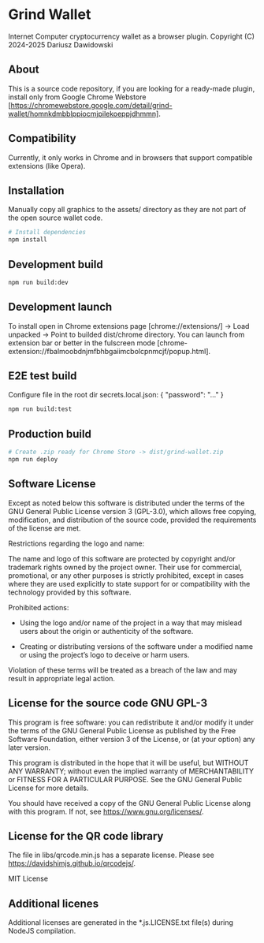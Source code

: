 # Grind Wallet

Internet Computer cryptocurrency wallet as a browser plugin.
Copyright (C) 2024-2025 Dariusz Dawidowski


## About

This is a source code repository, if you are looking for a ready-made plugin, install only from Google Chrome Webstore [https://chromewebstore.google.com/detail/grind-wallet/homnkdmbblppiocmjpilekoeppjdhmmn].


## Compatibility

Currently, it only works in Chrome and in browsers that support compatible extensions (like Opera).


## Installation

Manually copy all graphics to the assets/ directory as they are not part of the open source wallet code.

```bash
# Install dependencies
npm install
```


## Development build

```bash
npm run build:dev
```


## Development launch

To install open in Chrome extensions page [chrome://extensions/] -> Load unpacked -> Point to builded dist/chrome directory.
You can launch from extension bar or better in the fulscreen mode [chrome-extension://fbalmoobdnjmfbhbgaiimcbolcpnmcjf/popup.html].


## E2E test build
Configure file in the root dir secrets.local.json:
{
    "password": "..."
}

```bash
npm run build:test
```


## Production build

```bash
# Create .zip ready for Chrome Store -> dist/grind-wallet.zip
npm run deploy
```


## Software License

Except as noted below this software is distributed under the terms of the GNU General Public License version 3 (GPL-3.0), which allows free copying, modification, and distribution of the source code, provided the requirements of the license are met.

Restrictions regarding the logo and name:

The name and logo of this software are protected by copyright and/or trademark rights owned by the project owner. Their use for commercial, promotional, or any other purposes is strictly prohibited, except in cases where they are used explicitly to state support for or compatibility with the technology provided by this software.

Prohibited actions:

- Using the logo and/or name of the project in a way that may mislead users about the origin or authenticity of the software.

- Creating or distributing versions of the software under a modified name or using the project’s logo to deceive or harm users.

Violation of these terms will be treated as a breach of the law and may result in appropriate legal action.


## License for the source code GNU GPL-3

This program is free software: you can redistribute it and/or modify
it under the terms of the GNU General Public License as published by
the Free Software Foundation, either version 3 of the License, or
(at your option) any later version.

This program is distributed in the hope that it will be useful,
but WITHOUT ANY WARRANTY; without even the implied warranty of
MERCHANTABILITY or FITNESS FOR A PARTICULAR PURPOSE.  See the
GNU General Public License for more details.

You should have received a copy of the GNU General Public License
along with this program.  If not, see <https://www.gnu.org/licenses/>.


## License for the QR code library

The file in libs/qrcode.min.js has a separate license. Please see <https://davidshimjs.github.io/qrcodejs/>.

MIT License


## Additional licenes

Additional licenses are generated in the *.js.LICENSE.txt file(s) during NodeJS compilation.
